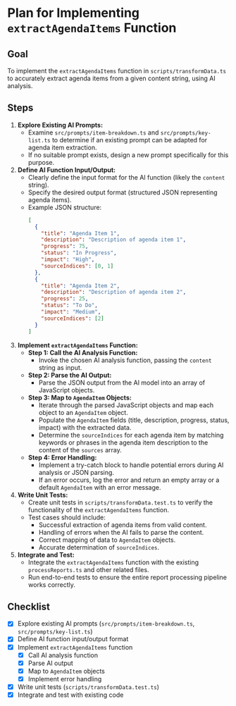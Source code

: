 # Plan for Implementing `extractAgendaItems` Function

## Goal

To implement the `extractAgendaItems` function in `scripts/transformData.ts` to accurately extract agenda items from a given content string, using AI analysis.

## Steps

1.  **Explore Existing AI Prompts:**
    - Examine `src/prompts/item-breakdown.ts` and `src/prompts/key-list.ts` to determine if an existing prompt can be adapted for agenda item extraction.
    - If no suitable prompt exists, design a new prompt specifically for this purpose.
2.  **Define AI Function Input/Output:**
    - Clearly define the input format for the AI function (likely the `content` string).
    - Specify the desired output format (structured JSON representing agenda items).
    - Example JSON structure:
      ```json
      [
        {
          "title": "Agenda Item 1",
          "description": "Description of agenda item 1",
          "progress": 75,
          "status": "In Progress",
          "impact": "High",
          "sourceIndices": [0, 1]
        },
        {
          "title": "Agenda Item 2",
          "description": "Description of agenda item 2",
          "progress": 25,
          "status": "To Do",
          "impact": "Medium",
          "sourceIndices": [2]
        }
      ]
      ```
3.  **Implement `extractAgendaItems` Function:**
    - **Step 1: Call the AI Analysis Function:**
      - Invoke the chosen AI analysis function, passing the `content` string as input.
    - **Step 2: Parse the AI Output:**
      - Parse the JSON output from the AI model into an array of JavaScript objects.
    - **Step 3: Map to `AgendaItem` Objects:**
      - Iterate through the parsed JavaScript objects and map each object to an `AgendaItem` object.
      - Populate the `AgendaItem` fields (title, description, progress, status, impact) with the extracted data.
      - Determine the `sourceIndices` for each agenda item by matching keywords or phrases in the agenda item description to the content of the `sources` array.
    - **Step 4: Error Handling:**
      - Implement a try-catch block to handle potential errors during AI analysis or JSON parsing.
      - If an error occurs, log the error and return an empty array or a default `AgendaItem` with an error message.
4.  **Write Unit Tests:**
    - Create unit tests in `scripts/transformData.test.ts` to verify the functionality of the `extractAgendaItems` function.
    - Test cases should include:
      - Successful extraction of agenda items from valid content.
      - Handling of errors when the AI fails to parse the content.
      - Correct mapping of data to `AgendaItem` objects.
      - Accurate determination of `sourceIndices`.
5.  **Integrate and Test:**
    - Integrate the `extractAgendaItems` function with the existing `processReports.ts` and other related files.
    - Run end-to-end tests to ensure the entire report processing pipeline works correctly.

## Checklist

- [x] Explore existing AI prompts (`src/prompts/item-breakdown.ts`, `src/prompts/key-list.ts`)
- [x] Define AI function input/output format
- [x] Implement `extractAgendaItems` function
  - [x] Call AI analysis function
  - [x] Parse AI output
  - [x] Map to `AgendaItem` objects
  - [x] Implement error handling
- [x] Write unit tests (`scripts/transformData.test.ts`)
- [x] Integrate and test with existing code
